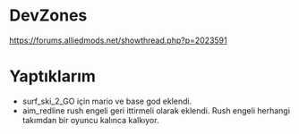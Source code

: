 # DevZones

https://forums.alliedmods.net/showthread.php?p=2023591

# Yaptıklarım

- surf_ski_2_GO için mario ve base god eklendi.
- aim_redline rush engeli geri ittirmeli olarak eklendi. Rush engeli herhangi takımdan bir oyuncu kalınca kalkıyor.
